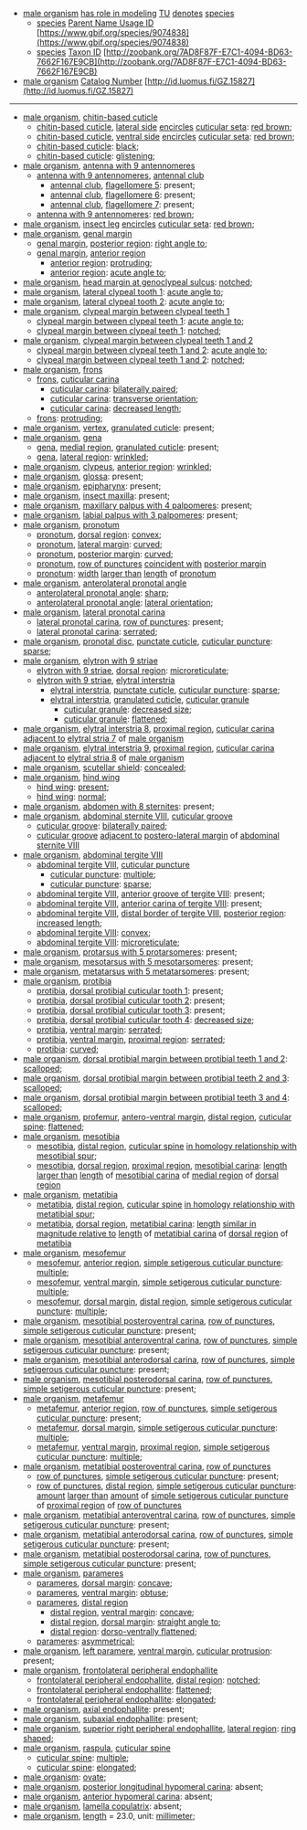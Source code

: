 <!-- org_Scarabaeus sakalava -->
- [male organism](http://purl.obolibrary.org/obo/UBERON_0003101) [has role in modeling](http://purl.obolibrary.org/obo/RO_0003301) [TU](http://purl.obolibrary.org/obo/CDAO_0000138) [denotes](http://purl.obolibrary.org/obo/IAO_0000219) [species](http://purl.obolibrary.org/obo/TAXRANK_0000006)
	- [species](http://purl.obolibrary.org/obo/TAXRANK_0000006) [Parent Name Usage ID](http://rs.tdwg.org/dwc/terms/parentNameUsageID) [https://www.gbif.org/species/9074838](https://www.gbif.org/species/9074838)
	- [species](http://purl.obolibrary.org/obo/TAXRANK_0000006) [Taxon ID](http://rs.tdwg.org/dwc/terms/taxonID) [http://zoobank.org/7AD8F87F-E7C1-4094-BD63-7662F167E9CB](http://zoobank.org/7AD8F87F-E7C1-4094-BD63-7662F167E9CB)
- [male organism](http://purl.obolibrary.org/obo/UBERON_0003101) [Catalog Number](http://rs.tdwg.org/dwc/terms/catalogNumber) [http://id.luomus.fi/GZ.15827](http://id.luomus.fi/GZ.15827)
---
- [male organism](http://purl.obolibrary.org/obo/UBERON_0003101), [chitin-based cuticle](http://purl.obolibrary.org/obo/UBERON_0001001)
	- [chitin-based cuticle](http://purl.obolibrary.org/obo/UBERON_0001001), [lateral side](http://purl.obolibrary.org/obo/BSPO_0000066) [encircles](http://purl.obolibrary.org/obo/AISM_0000078) [cuticular seta](http://purl.obolibrary.org/obo/AISM_0000039): [red brown](http://purl.obolibrary.org/obo/PATO_0001287);
	- [chitin-based cuticle](http://purl.obolibrary.org/obo/UBERON_0001001), [ventral side](http://purl.obolibrary.org/obo/BSPO_0000068) [encircles](http://purl.obolibrary.org/obo/AISM_0000078) [cuticular seta](http://purl.obolibrary.org/obo/AISM_0000039): [red brown](http://purl.obolibrary.org/obo/PATO_0001287);
	- [chitin-based cuticle](http://purl.obolibrary.org/obo/UBERON_0001001): [black](http://purl.obolibrary.org/obo/PATO_0000317);
	- [chitin-based cuticle](http://purl.obolibrary.org/obo/UBERON_0001001): [glistening](http://purl.obolibrary.org/obo/PATO_0001373);
- [male organism](http://purl.obolibrary.org/obo/UBERON_0003101), [antenna with 9 antennomeres](http://purl.obolibrary.org/obo/AISM_0000358)
	- [antenna with 9 antennomeres](http://purl.obolibrary.org/obo/AISM_0000358), [antennal club](http://purl.obolibrary.org/obo/COLAO_0000267)
		- [antennal club](http://purl.obolibrary.org/obo/COLAO_0000267), [flagellomere 5](http://purl.obolibrary.org/obo/AISM_0000337): present;
		- [antennal club](http://purl.obolibrary.org/obo/COLAO_0000267), [flagellomere 6](http://purl.obolibrary.org/obo/AISM_0000338): present;
		- [antennal club](http://purl.obolibrary.org/obo/COLAO_0000267), [flagellomere 7](http://purl.obolibrary.org/obo/AISM_0000339): present;
	- [antenna with 9 antennomeres](http://purl.obolibrary.org/obo/AISM_0000358): [red brown](http://purl.obolibrary.org/obo/PATO_0001287);
- [male organism](http://purl.obolibrary.org/obo/UBERON_0003101), [insect leg](http://purl.obolibrary.org/obo/AISM_0000031) [encircles](http://purl.obolibrary.org/obo/AISM_0000078) [cuticular seta](http://purl.obolibrary.org/obo/AISM_0000039): [red brown](http://purl.obolibrary.org/obo/PATO_0001287);
- [male organism](http://purl.obolibrary.org/obo/UBERON_0003101), [genal margin](http://purl.obolibrary.org/obo/AISM_0000386)
	- [genal margin](http://purl.obolibrary.org/obo/AISM_0000386), [posterior region](http://purl.obolibrary.org/obo/BSPO_0000072): [right angle to](http://purl.obolibrary.org/obo/PATO_0001321);
	- [genal margin](http://purl.obolibrary.org/obo/AISM_0000386), [anterior region](http://purl.obolibrary.org/obo/BSPO_0000071)
		- [anterior region](http://purl.obolibrary.org/obo/BSPO_0000071): [protruding](http://purl.obolibrary.org/obo/PATO_0001598);
		- [anterior region](http://purl.obolibrary.org/obo/BSPO_0000071): [acute angle to](http://purl.obolibrary.org/obo/PATO_0001051);
- [male organism](http://purl.obolibrary.org/obo/UBERON_0003101), [head margin at genoclypeal sulcus](http://purl.obolibrary.org/obo/AISM_0000381): [notched](http://purl.obolibrary.org/obo/PATO_0001495);
- [male organism](http://purl.obolibrary.org/obo/UBERON_0003101), [lateral clypeal tooth 1](http://purl.obolibrary.org/obo/AISM_0000362): [acute angle to](http://purl.obolibrary.org/obo/PATO_0001051);
- [male organism](http://purl.obolibrary.org/obo/UBERON_0003101), [lateral clypeal tooth 2](http://purl.obolibrary.org/obo/AISM_0000363): [acute angle to](http://purl.obolibrary.org/obo/PATO_0001051);
- [male organism](http://purl.obolibrary.org/obo/UBERON_0003101), [clypeal margin between clypeal teeth 1](http://purl.obolibrary.org/obo/AISM_0000415)
	- [clypeal margin between clypeal teeth 1](http://purl.obolibrary.org/obo/AISM_0000415): [acute angle to](http://purl.obolibrary.org/obo/PATO_0001051);
	- [clypeal margin between clypeal teeth 1](http://purl.obolibrary.org/obo/AISM_0000415): [notched](http://purl.obolibrary.org/obo/PATO_0001495);
- [male organism](http://purl.obolibrary.org/obo/UBERON_0003101), [clypeal margin between clypeal teeth 1 and 2](http://purl.obolibrary.org/obo/AISM_0000414)
	- [clypeal margin between clypeal teeth 1 and 2](http://purl.obolibrary.org/obo/AISM_0000414): [acute angle to](http://purl.obolibrary.org/obo/PATO_0001051);
	- [clypeal margin between clypeal teeth 1 and 2](http://purl.obolibrary.org/obo/AISM_0000414): [notched](http://purl.obolibrary.org/obo/PATO_0001495);
- [male organism](http://purl.obolibrary.org/obo/UBERON_0003101), [frons](http://purl.obolibrary.org/obo/AISM_0004020)
	- [frons](http://purl.obolibrary.org/obo/AISM_0004020), [cuticular carina](http://purl.obolibrary.org/obo/AISM_0000501)
		- [cuticular carina](http://purl.obolibrary.org/obo/AISM_0000501): [bilaterally paired](http://purl.obolibrary.org/obo/PATO_0040024);
		- [cuticular carina](http://purl.obolibrary.org/obo/AISM_0000501): [transverse orientation](http://purl.obolibrary.org/obo/PATO_0002502);
		- [cuticular carina](http://purl.obolibrary.org/obo/AISM_0000501): [decreased length](http://purl.obolibrary.org/obo/PATO_0000574);
	- [frons](http://purl.obolibrary.org/obo/AISM_0004020): [protruding](http://purl.obolibrary.org/obo/PATO_0001598);
- [male organism](http://purl.obolibrary.org/obo/UBERON_0003101), [vertex](http://purl.obolibrary.org/obo/AISM_0004025), [granulated cuticle](http://purl.obolibrary.org/obo/AISM_0000528): present;
- [male organism](http://purl.obolibrary.org/obo/UBERON_0003101), [gena](http://purl.obolibrary.org/obo/AISM_0004026)
	- [gena](http://purl.obolibrary.org/obo/AISM_0004026), [medial region](http://purl.obolibrary.org/obo/BSPO_0000083), [granulated cuticle](http://purl.obolibrary.org/obo/AISM_0000528): present;
	- [gena](http://purl.obolibrary.org/obo/AISM_0004026), [lateral region](http://purl.obolibrary.org/obo/BSPO_0000082): [wrinkled](http://purl.obolibrary.org/obo/PATO_0001810);
- [male organism](http://purl.obolibrary.org/obo/UBERON_0003101), [clypeus](http://purl.obolibrary.org/obo/AISM_0004019), [anterior region](http://purl.obolibrary.org/obo/BSPO_0000071): [wrinkled](http://purl.obolibrary.org/obo/PATO_0001810);
- [male organism](http://purl.obolibrary.org/obo/UBERON_0003101), [glossa](http://purl.obolibrary.org/obo/AISM_0000049): present;
- [male organism](http://purl.obolibrary.org/obo/UBERON_0003101), [epipharynx](http://purl.obolibrary.org/obo/AISM_0000105): present;
- [male organism](http://purl.obolibrary.org/obo/UBERON_0003101), [insect maxilla](http://purl.obolibrary.org/obo/AISM_0000044): present;
- [male organism](http://purl.obolibrary.org/obo/UBERON_0003101), [maxillary palpus with 4 palpomeres](http://purl.obolibrary.org/obo/AISM_0000393): present;
- [male organism](http://purl.obolibrary.org/obo/UBERON_0003101), [labial palpus with 3 palpomeres](http://purl.obolibrary.org/obo/AISM_0000397): present;
- [male organism](http://purl.obolibrary.org/obo/UBERON_0003101), [pronotum](http://purl.obolibrary.org/obo/AISM_0000059)
	- [pronotum](http://purl.obolibrary.org/obo/AISM_0000059), [dorsal region](http://purl.obolibrary.org/obo/BSPO_0000079): [convex](http://purl.obolibrary.org/obo/PATO_0001355);
	- [pronotum](http://purl.obolibrary.org/obo/AISM_0000059), [lateral margin](http://purl.obolibrary.org/obo/BSPO_0000682): [curved](http://purl.obolibrary.org/obo/PATO_0000406);
	- [pronotum](http://purl.obolibrary.org/obo/AISM_0000059), [posterior margin](http://purl.obolibrary.org/obo/BSPO_0000672): [curved](http://purl.obolibrary.org/obo/PATO_0000406);
	- [pronotum](http://purl.obolibrary.org/obo/AISM_0000059), [row of punctures](http://purl.obolibrary.org/obo/AISM_0000384) [coincident with](http://purl.obolibrary.org/obo/RO_0002008) [posterior margin](http://purl.obolibrary.org/obo/BSPO_0000672)
	- [pronotum](http://purl.obolibrary.org/obo/AISM_0000059): [width](http://purl.obolibrary.org/obo/PATO_0000921) [larger than](http://purl.obolibrary.org/obo/RO_0015007) [length](http://purl.obolibrary.org/obo/PATO_0000122) of [pronotum](http://purl.obolibrary.org/obo/AISM_0000059)
- [male organism](http://purl.obolibrary.org/obo/UBERON_0003101), [anterolateral pronotal angle](http://purl.obolibrary.org/obo/COLAO_0000224)
	- [anterolateral pronotal angle](http://purl.obolibrary.org/obo/COLAO_0000224): [sharp](http://purl.obolibrary.org/obo/PATO_0001419);
	- [anterolateral pronotal angle](http://purl.obolibrary.org/obo/COLAO_0000224): [lateral orientation](http://purl.obolibrary.org/obo/PATO_0002497);
- [male organism](http://purl.obolibrary.org/obo/UBERON_0003101), [lateral pronotal carina](http://purl.obolibrary.org/obo/COLAO_0000001)
	- [lateral pronotal carina](http://purl.obolibrary.org/obo/COLAO_0000001), [row of punctures](http://purl.obolibrary.org/obo/AISM_0000384): present;
	- [lateral pronotal carina](http://purl.obolibrary.org/obo/COLAO_0000001): [serrated](http://purl.obolibrary.org/obo/PATO_0001206);
- [male organism](http://purl.obolibrary.org/obo/UBERON_0003101), [pronotal disc](http://purl.obolibrary.org/obo/COLAO_0000002), [punctate cuticle](http://purl.obolibrary.org/obo/AISM_0000529), [cuticular puncture](http://purl.obolibrary.org/obo/AISM_0000524): [sparse](http://purl.obolibrary.org/obo/PATO_0001609);
- [male organism](http://purl.obolibrary.org/obo/UBERON_0003101), [elytron with 9 striae](http://purl.obolibrary.org/obo/COLAO_0000226)
	- [elytron with 9 striae](http://purl.obolibrary.org/obo/COLAO_0000226), [dorsal region](http://purl.obolibrary.org/obo/BSPO_0000079): [microreticulate](http://purl.obolibrary.org/obo/AISM_0000352);
	- [elytron with 9 striae](http://purl.obolibrary.org/obo/COLAO_0000226), [elytral interstria](http://purl.obolibrary.org/obo/COLAO_0000018)
		- [elytral interstria](http://purl.obolibrary.org/obo/COLAO_0000018), [punctate cuticle](http://purl.obolibrary.org/obo/AISM_0000529), [cuticular puncture](http://purl.obolibrary.org/obo/AISM_0000524): [sparse](http://purl.obolibrary.org/obo/PATO_0001609);
		- [elytral interstria](http://purl.obolibrary.org/obo/COLAO_0000018), [granulated cuticle](http://purl.obolibrary.org/obo/AISM_0000528), [cuticular granule](http://purl.obolibrary.org/obo/AISM_0000525)
			- [cuticular granule](http://purl.obolibrary.org/obo/AISM_0000525): [decreased size](http://purl.obolibrary.org/obo/PATO_0000587);
			- [cuticular granule](http://purl.obolibrary.org/obo/AISM_0000525): [flattened](http://purl.obolibrary.org/obo/PATO_0002254);
- [male organism](http://purl.obolibrary.org/obo/UBERON_0003101), [elytral interstria 8](http://purl.obolibrary.org/obo/COLAO_0000215), [proximal region](http://purl.obolibrary.org/obo/BSPO_0000077), [cuticular carina](http://purl.obolibrary.org/obo/AISM_0000501) [adjacent to](http://purl.obolibrary.org/obo/RO_0002220) [elytral stria 7](http://purl.obolibrary.org/obo/COLAO_0000214) of [male organism](http://purl.obolibrary.org/obo/UBERON_0003101)
- [male organism](http://purl.obolibrary.org/obo/UBERON_0003101), [elytral interstria 9](http://purl.obolibrary.org/obo/COLAO_0000217), [proximal region](http://purl.obolibrary.org/obo/BSPO_0000077), [cuticular carina](http://purl.obolibrary.org/obo/AISM_0000501) [adjacent to](http://purl.obolibrary.org/obo/RO_0002220) [elytral stria 8](http://purl.obolibrary.org/obo/COLAO_0000216) of [male organism](http://purl.obolibrary.org/obo/UBERON_0003101)
- [male organism](http://purl.obolibrary.org/obo/UBERON_0003101), [scutellar shield](http://purl.obolibrary.org/obo/COLAO_0000011): [concealed](http://purl.obolibrary.org/obo/PATO_0002508);
- [male organism](http://purl.obolibrary.org/obo/UBERON_0003101), [hind wing](http://purl.obolibrary.org/obo/AISM_0000038)
	- [hind wing](http://purl.obolibrary.org/obo/AISM_0000038): [present](http://purl.obolibrary.org/obo/PATO_0000467);
	- [hind wing](http://purl.obolibrary.org/obo/AISM_0000038): [normal](http://purl.obolibrary.org/obo/PATO_0000461);
- [male organism](http://purl.obolibrary.org/obo/UBERON_0003101), [abdomen with 8 sternites](http://purl.obolibrary.org/obo/AISM_0000356): present;
- [male organism](http://purl.obolibrary.org/obo/UBERON_0003101), [abdominal sternite VIII](http://purl.obolibrary.org/obo/AISM_0004110), [cuticular groove](http://purl.obolibrary.org/obo/AISM_0000157)
	- [cuticular groove](http://purl.obolibrary.org/obo/AISM_0000157): [bilaterally paired](http://purl.obolibrary.org/obo/PATO_0040024);
	- [cuticular groove](http://purl.obolibrary.org/obo/AISM_0000157) [adjacent to](http://purl.obolibrary.org/obo/RO_0002220) [postero-lateral margin](http://purl.obolibrary.org/obo/BSPO_0000047) of [abdominal sternite VIII](http://purl.obolibrary.org/obo/AISM_0004110)
- [male organism](http://purl.obolibrary.org/obo/UBERON_0003101), [abdominal tergite VIII](http://purl.obolibrary.org/obo/AISM_0004097)
	- [abdominal tergite VIII](http://purl.obolibrary.org/obo/AISM_0004097), [cuticular puncture](http://purl.obolibrary.org/obo/AISM_0000524)
		- [cuticular puncture](http://purl.obolibrary.org/obo/AISM_0000524): [multiple](http://purl.obolibrary.org/obo/PATO_0002118);
		- [cuticular puncture](http://purl.obolibrary.org/obo/AISM_0000524): [sparse](http://purl.obolibrary.org/obo/PATO_0001609);
	- [abdominal tergite VIII](http://purl.obolibrary.org/obo/AISM_0004097), [anterior groove of tergite VIII](http://purl.obolibrary.org/obo/AISM_0000375): present;
	- [abdominal tergite VIII](http://purl.obolibrary.org/obo/AISM_0004097), [anterior carina of tergite VIII](http://purl.obolibrary.org/obo/AISM_0000377): present;
	- [abdominal tergite VIII](http://purl.obolibrary.org/obo/AISM_0004097), [distal border of tergite VIII](http://purl.obolibrary.org/obo/AISM_0000413), [posterior region](http://purl.obolibrary.org/obo/BSPO_0000072): [increased length](http://purl.obolibrary.org/obo/PATO_0000573);
	- [abdominal tergite VIII](http://purl.obolibrary.org/obo/AISM_0004097): [convex](http://purl.obolibrary.org/obo/PATO_0001355);
	- [abdominal tergite VIII](http://purl.obolibrary.org/obo/AISM_0004097): [microreticulate](http://purl.obolibrary.org/obo/AISM_0000352);
- [male organism](http://purl.obolibrary.org/obo/UBERON_0003101), [protarsus with 5 protarsomeres](http://purl.obolibrary.org/obo/AISM_0000331): present;
- [male organism](http://purl.obolibrary.org/obo/UBERON_0003101), [mesotarsus with 5 mesotarsomeres](http://purl.obolibrary.org/obo/AISM_0000332): present;
- [male organism](http://purl.obolibrary.org/obo/UBERON_0003101), [metatarsus with 5 metatarsomeres](http://purl.obolibrary.org/obo/AISM_0000333): present;
- [male organism](http://purl.obolibrary.org/obo/UBERON_0003101), [protibia](http://purl.obolibrary.org/obo/AISM_0000067)
	- [protibia](http://purl.obolibrary.org/obo/AISM_0000067), [dorsal protibial cuticular tooth 1](http://purl.obolibrary.org/obo/AISM_0000368): present;
	- [protibia](http://purl.obolibrary.org/obo/AISM_0000067), [dorsal protibial cuticular tooth 2](http://purl.obolibrary.org/obo/AISM_0000369): present;
	- [protibia](http://purl.obolibrary.org/obo/AISM_0000067), [dorsal protibial cuticular tooth 3](http://purl.obolibrary.org/obo/AISM_0000370): present;
	- [protibia](http://purl.obolibrary.org/obo/AISM_0000067), [dorsal protibial cuticular tooth 4](http://purl.obolibrary.org/obo/AISM_0000371): [decreased size](http://purl.obolibrary.org/obo/PATO_0000587);
	- [protibia](http://purl.obolibrary.org/obo/AISM_0000067), [ventral margin](http://purl.obolibrary.org/obo/BSPO_0000684): [serrated](http://purl.obolibrary.org/obo/PATO_0001206);
	- [protibia](http://purl.obolibrary.org/obo/AISM_0000067), [ventral margin](http://purl.obolibrary.org/obo/BSPO_0000684), [proximal region](http://purl.obolibrary.org/obo/BSPO_0000077): [serrated](http://purl.obolibrary.org/obo/PATO_0001206);
	- [protibia](http://purl.obolibrary.org/obo/AISM_0000067): [curved](http://purl.obolibrary.org/obo/PATO_0000406);
- [male organism](http://purl.obolibrary.org/obo/UBERON_0003101), [dorsal protibial margin between protibial teeth 1 and 2](http://purl.obolibrary.org/obo/AISM_0000417): [scalloped](http://purl.obolibrary.org/obo/PATO_0001889);
- [male organism](http://purl.obolibrary.org/obo/UBERON_0003101), [dorsal protibial margin between protibial teeth 2 and 3](http://purl.obolibrary.org/obo/AISM_0000418): [scalloped](http://purl.obolibrary.org/obo/PATO_0001889);
- [male organism](http://purl.obolibrary.org/obo/UBERON_0003101), [dorsal protibial margin between protibial teeth 3 and 4](http://purl.obolibrary.org/obo/AISM_0000419): [scalloped](http://purl.obolibrary.org/obo/PATO_0001889);
- [male organism](http://purl.obolibrary.org/obo/UBERON_0003101), [profemur](http://purl.obolibrary.org/obo/AISM_0000070), [antero-ventral margin](http://purl.obolibrary.org/obo/BSPO_0000688), [distal region](http://purl.obolibrary.org/obo/BSPO_0000078), [cuticular spine](http://purl.obolibrary.org/obo/AISM_0000527): [flattened](http://purl.obolibrary.org/obo/PATO_0002254);
- [male organism](http://purl.obolibrary.org/obo/UBERON_0003101), [mesotibia](http://purl.obolibrary.org/obo/AISM_0000068)
	- [mesotibia](http://purl.obolibrary.org/obo/AISM_0000068), [distal region](http://purl.obolibrary.org/obo/BSPO_0000078), [cuticular spine](http://purl.obolibrary.org/obo/AISM_0000527) [in homology relationship with](http://purl.obolibrary.org/obo/RO_HOM0000001) [mesotibial spur](http://purl.obolibrary.org/obo/AISM_0000434);
	- [mesotibia](http://purl.obolibrary.org/obo/AISM_0000068), [dorsal region](http://purl.obolibrary.org/obo/BSPO_0000079), [proximal region](http://purl.obolibrary.org/obo/BSPO_0000077), [mesotibial carina](http://purl.obolibrary.org/obo/AISM_0000424): [length](http://purl.obolibrary.org/obo/PATO_0000122) [larger than](http://purl.obolibrary.org/obo/RO_0015007) [length](http://purl.obolibrary.org/obo/PATO_0000122) of [mesotibial carina](http://purl.obolibrary.org/obo/AISM_0000424) of [medial region](http://purl.obolibrary.org/obo/BSPO_0000083) of [dorsal region](http://purl.obolibrary.org/obo/BSPO_0000079)
- [male organism](http://purl.obolibrary.org/obo/UBERON_0003101), [metatibia](http://purl.obolibrary.org/obo/AISM_0000069)
	- [metatibia](http://purl.obolibrary.org/obo/AISM_0000069), [distal region](http://purl.obolibrary.org/obo/BSPO_0000078), [cuticular spine](http://purl.obolibrary.org/obo/AISM_0000527) [in homology relationship with](http://purl.obolibrary.org/obo/RO_HOM0000001) [metatibial spur](http://purl.obolibrary.org/obo/AISM_0000435);
	- [metatibia](http://purl.obolibrary.org/obo/AISM_0000069), [dorsal region](http://purl.obolibrary.org/obo/BSPO_0000079), [metatibial carina](http://purl.obolibrary.org/obo/AISM_0000425): [length](http://purl.obolibrary.org/obo/PATO_0000122) [similar in magnitude relative to](http://purl.obolibrary.org/obo/RO_0015009) [length](http://purl.obolibrary.org/obo/PATO_0000122) of [metatibial carina](http://purl.obolibrary.org/obo/AISM_0000425) of [dorsal region](http://purl.obolibrary.org/obo/BSPO_0000079) of [metatibia](http://purl.obolibrary.org/obo/AISM_0000069)
- [male organism](http://purl.obolibrary.org/obo/UBERON_0003101), [mesofemur](http://purl.obolibrary.org/obo/AISM_0000071)
	- [mesofemur](http://purl.obolibrary.org/obo/AISM_0000071), [anterior region](http://purl.obolibrary.org/obo/BSPO_0000071), [simple setigerous cuticular puncture](http://purl.obolibrary.org/obo/AISM_0000411): [multiple](http://purl.obolibrary.org/obo/PATO_0002118);
	- [mesofemur](http://purl.obolibrary.org/obo/AISM_0000071), [ventral margin](http://purl.obolibrary.org/obo/BSPO_0000684), [simple setigerous cuticular puncture](http://purl.obolibrary.org/obo/AISM_0000411): [multiple](http://purl.obolibrary.org/obo/PATO_0002118);
	- [mesofemur](http://purl.obolibrary.org/obo/AISM_0000071), [dorsal margin](http://purl.obolibrary.org/obo/BSPO_0000679), [distal region](http://purl.obolibrary.org/obo/BSPO_0000078), [simple setigerous cuticular puncture](http://purl.obolibrary.org/obo/AISM_0000411): [multiple](http://purl.obolibrary.org/obo/PATO_0002118);
- [male organism](http://purl.obolibrary.org/obo/UBERON_0003101), [mesotibial posteroventral carina](http://purl.obolibrary.org/obo/AISM_0000426), [row of punctures](http://purl.obolibrary.org/obo/AISM_0000384), [simple setigerous cuticular puncture](http://purl.obolibrary.org/obo/AISM_0000411): present;
- [male organism](http://purl.obolibrary.org/obo/UBERON_0003101), [mesotibial anteroventral carina](http://purl.obolibrary.org/obo/AISM_0000427), [row of punctures](http://purl.obolibrary.org/obo/AISM_0000384), [simple setigerous cuticular puncture](http://purl.obolibrary.org/obo/AISM_0000411): present;
- [male organism](http://purl.obolibrary.org/obo/UBERON_0003101), [mesotibial anterodorsal carina](http://purl.obolibrary.org/obo/AISM_0000428), [row of punctures](http://purl.obolibrary.org/obo/AISM_0000384), [simple setigerous cuticular puncture](http://purl.obolibrary.org/obo/AISM_0000411): present;
- [male organism](http://purl.obolibrary.org/obo/UBERON_0003101), [mesotibial posterodorsal carina](http://purl.obolibrary.org/obo/AISM_0000429), [row of punctures](http://purl.obolibrary.org/obo/AISM_0000384), [simple setigerous cuticular puncture](http://purl.obolibrary.org/obo/AISM_0000411): present;
- [male organism](http://purl.obolibrary.org/obo/UBERON_0003101), [metafemur](http://purl.obolibrary.org/obo/AISM_0000072)
	- [metafemur](http://purl.obolibrary.org/obo/AISM_0000072), [anterior region](http://purl.obolibrary.org/obo/BSPO_0000071), [row of punctures](http://purl.obolibrary.org/obo/AISM_0000384), [simple setigerous cuticular puncture](http://purl.obolibrary.org/obo/AISM_0000411): present;
	- [metafemur](http://purl.obolibrary.org/obo/AISM_0000072), [dorsal margin](http://purl.obolibrary.org/obo/BSPO_0000679), [simple setigerous cuticular puncture](http://purl.obolibrary.org/obo/AISM_0000411): [multiple](http://purl.obolibrary.org/obo/PATO_0002118);
	- [metafemur](http://purl.obolibrary.org/obo/AISM_0000072), [ventral margin](http://purl.obolibrary.org/obo/BSPO_0000684), [proximal region](http://purl.obolibrary.org/obo/BSPO_0000077), [simple setigerous cuticular puncture](http://purl.obolibrary.org/obo/AISM_0000411): [multiple](http://purl.obolibrary.org/obo/PATO_0002118);
- [male organism](http://purl.obolibrary.org/obo/UBERON_0003101), [metatibial posteroventral carina](http://purl.obolibrary.org/obo/AISM_0000430), [row of punctures](http://purl.obolibrary.org/obo/AISM_0000384)
	- [row of punctures](http://purl.obolibrary.org/obo/AISM_0000384), [simple setigerous cuticular puncture](http://purl.obolibrary.org/obo/AISM_0000411): present;
	- [row of punctures](http://purl.obolibrary.org/obo/AISM_0000384), [distal region](http://purl.obolibrary.org/obo/BSPO_0000078), [simple setigerous cuticular puncture](http://purl.obolibrary.org/obo/AISM_0000411): [amount](http://purl.obolibrary.org/obo/PATO_0000070) [larger than](http://purl.obolibrary.org/obo/RO_0015007) [amount](http://purl.obolibrary.org/obo/PATO_0000070) of [simple setigerous cuticular puncture](http://purl.obolibrary.org/obo/AISM_0000411) of [proximal region](http://purl.obolibrary.org/obo/BSPO_0000077) of [row of punctures](http://purl.obolibrary.org/obo/AISM_0000384)
- [male organism](http://purl.obolibrary.org/obo/UBERON_0003101), [metatibial anteroventral carina](http://purl.obolibrary.org/obo/AISM_0000431), [row of punctures](http://purl.obolibrary.org/obo/AISM_0000384), [simple setigerous cuticular puncture](http://purl.obolibrary.org/obo/AISM_0000411): present;
- [male organism](http://purl.obolibrary.org/obo/UBERON_0003101), [metatibial anterodorsal carina](http://purl.obolibrary.org/obo/AISM_0000432), [row of punctures](http://purl.obolibrary.org/obo/AISM_0000384), [simple setigerous cuticular puncture](http://purl.obolibrary.org/obo/AISM_0000411): present;
- [male organism](http://purl.obolibrary.org/obo/UBERON_0003101), [metatibial posterodorsal carina](http://purl.obolibrary.org/obo/AISM_0000433), [row of punctures](http://purl.obolibrary.org/obo/AISM_0000384), [simple setigerous cuticular puncture](http://purl.obolibrary.org/obo/AISM_0000411): present;
- [male organism](http://purl.obolibrary.org/obo/UBERON_0003101), [parameres](http://purl.obolibrary.org/obo/AISM_0000392)
	- [parameres](http://purl.obolibrary.org/obo/AISM_0000392), [dorsal margin](http://purl.obolibrary.org/obo/BSPO_0000679): [concave](http://purl.obolibrary.org/obo/PATO_0001857);
	- [parameres](http://purl.obolibrary.org/obo/AISM_0000392), [ventral margin](http://purl.obolibrary.org/obo/BSPO_0000684): [obtuse](http://purl.obolibrary.org/obo/PATO_0001935);
	- [parameres](http://purl.obolibrary.org/obo/AISM_0000392), [distal region](http://purl.obolibrary.org/obo/BSPO_0000078)
		- [distal region](http://purl.obolibrary.org/obo/BSPO_0000078), [ventral margin](http://purl.obolibrary.org/obo/BSPO_0000684): [concave](http://purl.obolibrary.org/obo/PATO_0001857);
		- [distal region](http://purl.obolibrary.org/obo/BSPO_0000078), [dorsal margin](http://purl.obolibrary.org/obo/BSPO_0000679): [straight angle to](http://purl.obolibrary.org/obo/PATO_0001322);
		- [distal region](http://purl.obolibrary.org/obo/BSPO_0000078): [dorso-ventrally flattened](http://purl.obolibrary.org/obo/PATO_0002053);
	- [parameres](http://purl.obolibrary.org/obo/AISM_0000392): [asymmetrical](http://purl.obolibrary.org/obo/PATO_0000616);
- [male organism](http://purl.obolibrary.org/obo/UBERON_0003101), [left paramere](http://purl.obolibrary.org/obo/AISM_0000372), [ventral margin](http://purl.obolibrary.org/obo/BSPO_0000684), [cuticular protrusion](http://purl.obolibrary.org/obo/AISM_0000008): present;
- [male organism](http://purl.obolibrary.org/obo/UBERON_0003101), [frontolateral peripheral endophallite](http://purl.obolibrary.org/obo/COLAO_0000243)
	- [frontolateral peripheral endophallite](http://purl.obolibrary.org/obo/COLAO_0000243), [distal region](http://purl.obolibrary.org/obo/BSPO_0000078): [notched](http://purl.obolibrary.org/obo/PATO_0001495);
	- [frontolateral peripheral endophallite](http://purl.obolibrary.org/obo/COLAO_0000243): [flattened](http://purl.obolibrary.org/obo/PATO_0002254);
	- [frontolateral peripheral endophallite](http://purl.obolibrary.org/obo/COLAO_0000243): [elongated](http://purl.obolibrary.org/obo/PATO_0001154);
- [male organism](http://purl.obolibrary.org/obo/UBERON_0003101), [axial endophallite](http://purl.obolibrary.org/obo/COLAO_0000240): present;
- [male organism](http://purl.obolibrary.org/obo/UBERON_0003101), [subaxial endophallite](http://purl.obolibrary.org/obo/COLAO_0000241): present;
- [male organism](http://purl.obolibrary.org/obo/UBERON_0003101), [superior right peripheral endophallite](http://purl.obolibrary.org/obo/COLAO_0000242), [lateral region](http://purl.obolibrary.org/obo/BSPO_0000082): [ring shaped](http://purl.obolibrary.org/obo/PATO_0002539);
- [male organism](http://purl.obolibrary.org/obo/UBERON_0003101), [raspula](http://purl.obolibrary.org/obo/COLAO_0000247), [cuticular spine](http://purl.obolibrary.org/obo/AISM_0000527)
	- [cuticular spine](http://purl.obolibrary.org/obo/AISM_0000527): [multiple](http://purl.obolibrary.org/obo/PATO_0002118);
	- [cuticular spine](http://purl.obolibrary.org/obo/AISM_0000527): [elongated](http://purl.obolibrary.org/obo/PATO_0001154);
- [male organism](http://purl.obolibrary.org/obo/UBERON_0003101): [ovate](http://purl.obolibrary.org/obo/PATO_0001891);
- [male organism](http://purl.obolibrary.org/obo/UBERON_0003101), [posterior longitudinal hypomeral carina](http://purl.obolibrary.org/obo/COLAO_0000246): absent;
- [male organism](http://purl.obolibrary.org/obo/UBERON_0003101), [anterior hypomeral carina](http://purl.obolibrary.org/obo/COLAO_0000250): absent;
- [male organism](http://purl.obolibrary.org/obo/UBERON_0003101), [lamella copulatrix](http://purl.obolibrary.org/obo/COLAO_0000239): absent;
- [male organism](http://purl.obolibrary.org/obo/UBERON_0003101), [length](http://purl.obolibrary.org/obo/PATO_0000122) = 23.0, unit: [millimeter](http://purl.obolibrary.org/obo/UO_0000016);